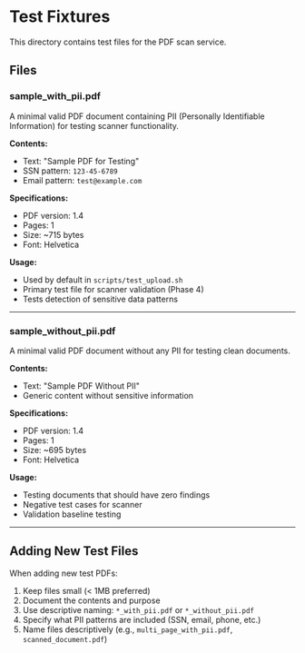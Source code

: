 # Test Fixtures

This directory contains test files for the PDF scan service.

## Files

### sample_with_pii.pdf

A minimal valid PDF document containing PII (Personally Identifiable Information) for testing scanner functionality.

**Contents:**
- Text: "Sample PDF for Testing"
- SSN pattern: `123-45-6789`
- Email pattern: `test@example.com`

**Specifications:**
- PDF version: 1.4
- Pages: 1
- Size: ~715 bytes
- Font: Helvetica

**Usage:**
- Used by default in `scripts/test_upload.sh`
- Primary test file for scanner validation (Phase 4)
- Tests detection of sensitive data patterns

---

### sample_without_pii.pdf

A minimal valid PDF document without any PII for testing clean documents.

**Contents:**
- Text: "Sample PDF Without PII"
- Generic content without sensitive information

**Specifications:**
- PDF version: 1.4
- Pages: 1
- Size: ~695 bytes
- Font: Helvetica

**Usage:**
- Testing documents that should have zero findings
- Negative test cases for scanner
- Validation baseline testing

---

## Adding New Test Files

When adding new test PDFs:
1. Keep files small (< 1MB preferred)
2. Document the contents and purpose
3. Use descriptive naming: `*_with_pii.pdf` or `*_without_pii.pdf`
4. Specify what PII patterns are included (SSN, email, phone, etc.)
5. Name files descriptively (e.g., `multi_page_with_pii.pdf`, `scanned_document.pdf`)

